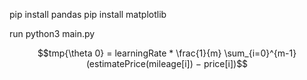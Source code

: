 pip install pandas
pip install matplotlib

run python3 main.py

$$tmp{\theta 0} = learningRate * \frac{1}{m} \sum_{i=0}^{m-1} (estimatePrice(mileage[i]) − price[i])$$